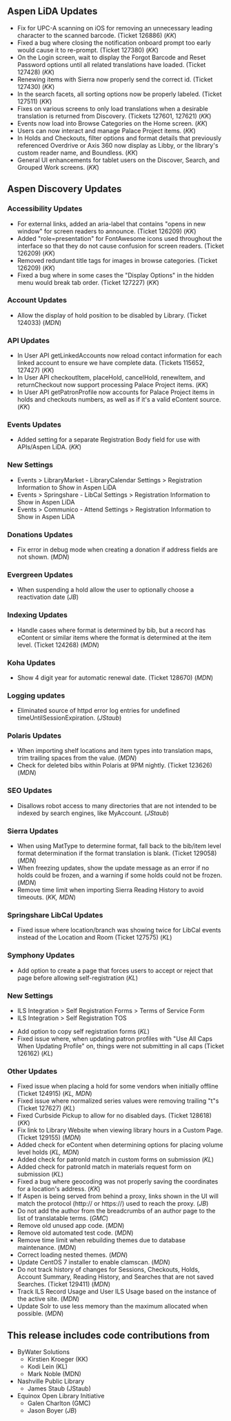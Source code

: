 ## Aspen LiDA Updates
- Fix for UPC-A scanning on iOS for removing an unnecessary leading character to the scanned barcode. (Ticket 126886) (*KK*)
- Fixed a bug where closing the notification onboard prompt too early would cause it to re-prompt. (Ticket 127380) (*KK*)
- On the Login screen, wait to display the Forgot Barcode and Reset Password options until all related translations have loaded. (Ticket 127428) (*KK*)
- Renewing items with Sierra now properly send the correct id. (Ticket 127430) (*KK*)
- In the search facets, all sorting options now be properly labeled. (Ticket 127511) (*KK*)
- Fixes on various screens to only load translations when a desirable translation is returned from Discovery. (Tickets 127601, 127621) (*KK*)
- Events now load into Browse Categories on the Home screen. (*KK*)
- Users can now interact and manage Palace Project items. (*KK*)
- In Holds and Checkouts, filter options and format details that previously referenced Overdrive or Axis 360 now display as Libby, or the library's custom reader name, and Boundless. (*KK*)
- General UI enhancements for tablet users on the Discover, Search, and Grouped Work screens. (*KK*)

## Aspen Discovery Updates
### Accessibility Updates
- For external links, added an aria-label that contains "opens in new window" for screen readers to announce. (Ticket 126209) (*KK*)
- Added "role=presentation" for FontAwesome icons used throughout the interface so that they do not cause confusion for screen readers. (Ticket 126209) (*KK*)
- Removed redundant title tags for images in browse categories. (Ticket 126209) (*KK*)
- Fixed a bug where in some cases the "Display Options" in the hidden menu would break tab order. (Ticket 127227) (*KK*)

### Account Updates
- Allow the display of hold position to be disabled by Library. (Ticket 124033) (*MDN*)

### API Updates
- In User API getLinkedAccounts now reload contact information for each linked account to ensure we have complete data. (Tickets 115652, 127427)  (*KK*)
- In User API checkoutItem, placeHold, cancelHold, renewItem, and returnCheckout now support processing Palace Project items. (*KK*)
- In User API getPatronProfile now accounts for Palace Project items in holds and checkouts numbers, as well as if it's a valid eContent source. (*KK*)

### Events Updates
- Added setting for a separate Registration Body field for use with APIs/Aspen LiDA. (*KK*)

<div markdown="1" class="settings">

### New Settings
- Events > LibraryMarket - LibraryCalendar Settings > Registration Information to Show in Aspen LiDA
- Events > Springshare - LibCal Settings > Registration Information to Show in Aspen LiDA
- Events > Communico - Attend Settings > Registration Information to Show in Aspen LiDA
</div>

### Donations Updates
- Fix error in debug mode when creating a donation if address fields are not shown. (*MDN*) 

### Evergreen Updates
- When suspending a hold allow the user to optionally choose a reactivation date (*JB*)

### Indexing Updates
- Handle cases where format is determined by bib, but a record has eContent or similar items where the format is determined at the item level. (Ticket 124268) (*MDN*)

### Koha Updates
- Show 4 digit year for automatic renewal date. (Ticket 128670) (*MDN*)

### Logging updates
- Eliminated source of httpd error log entries for undefined timeUntilSessionExpiration. (*JStaub*)

### Polaris Updates
- When importing shelf locations and item types into translation maps, trim trailing spaces from the value. (*MDN*)
- Check for deleted bibs within Polaris at 9PM nightly. (Ticket 123626) (*MDN*)

### SEO Updates
- Disallows robot access to many directories that are not intended to be indexed by search engines, like MyAccount. (*JStaub*)

### Sierra Updates
- When using MatType to determine format, fall back to the bib/item level format determination if the format translation is blank. (Ticket 129058) (*MDN*)
- When freezing updates, show the update message as an error if no holds could be frozen, and a warning if some holds could not be frozen. (*MDN*)
- Remove time limit when importing Sierra Reading History to avoid timeouts. (*KK, MDN*)

### Springshare LibCal Updates
- Fixed issue where location/branch was showing twice for LibCal events instead of the Location and Room (Ticket 127575) (*KL*)

### Symphony Updates
- Add option to create a page that forces users to accept or reject that page before allowing self-registration (*KL*)

<div markdown="1" class="settings">

### New Settings
- ILS Integration > Self Registration Forms > Terms of Service Form
- ILS Integration > Self Registration TOS
</div>

- Add option to copy self registration forms (*KL*)
- Fixed issue where, when updating patron profiles with "Use All Caps When Updating Profile" on, things were not submitting in all caps (Ticket 126162) (*KL*)

### Other Updates
- Fixed issue when placing a hold for some vendors when initially offline (Ticket 124915) (*KL, MDN*)
- Fixed issue where normalized series values were removing trailing "t"s (Ticket 127627) (*KL*)
- Fixed Curbside Pickup to allow for no disabled days. (Ticket 128618) (*KK*)
- Fix link to Library Website when viewing library hours in a Custom Page. (Ticket 129155) (*MDN*)
- Added check for eContent when determining options for placing volume level holds (*KL, MDN*)
- Added check for patronId match in custom forms on submission (*KL*)
- Added check for patronId match in materials request form on submission (*KL*)
- Fixed a bug where geocoding was not properly saving the coordinates for a location's address. (*KK*)
- If Aspen is being served from behind a proxy, links shown in the UI will match the protocol (http:// or https://) used to reach the proxy. (*JB*)
- Do not add the author from the breadcrumbs of an author page to the list of translatable terms. (*GMC*)
- Remove old unused app code. (*MDN*)
- Remove old automated test code. (*MDN*)
- Remove time limit when rebuilding themes due to database maintenance. (*MDN*)
- Correct loading nested themes. (*MDN*)
- Update CentOS 7 installer to enable clamscan. (*MDN*) 
- Do not track history of changes for Sessions, Checkouts, Holds, Account Summary, Reading History, and Searches that are not saved Searches. (Ticket 129411) (*MDN*)
- Track ILS Record Usage and User ILS Usage based on the instance of the active site. (*MDN*)
- Update Solr to use less memory than the maximum allocated when possible. (*MDN*)

## This release includes code contributions from
- ByWater Solutions
    - Kirstien Kroeger (KK)
    - Kodi Lein (KL)
    - Mark Noble (MDN)
- Nashville Public Library
    - James Staub (JStaub)
- Equinox Open Library Initiative
    - Galen Charlton (GMC)
    - Jason Boyer (*JB*)